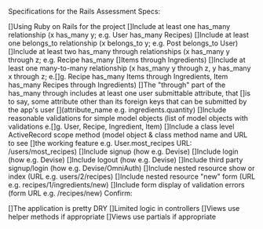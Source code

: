 Specifications for the Rails Assessment
Specs:

 []Using Ruby on Rails for the project
 []Include at least one has_many relationship (x has_many y; e.g. User has_many Recipes)
 []Include at least one belongs_to relationship (x belongs_to y; e.g. Post belongs_to User)
 []Include at least two has_many through relationships (x has_many y through z; e.g. Recipe has_many []Items through Ingredients)
 []Include at least one many-to-many relationship (x has_many y through z, y has_many x through z; e.[]g. Recipe has_many Items through Ingredients, Item has_many Recipes through Ingredients)
 []The "through" part of the has_many through includes at least one user submittable attribute, that []is to say, some attribute other than its foreign keys that can be submitted by the app's user [](attribute_name e.g. ingredients.quantity)
 []Include reasonable validations for simple model objects (list of model objects with validations e.[]g. User, Recipe, Ingredient, Item)
 []Include a class level ActiveRecord scope method (model object & class method name and URL to see []the working feature e.g. User.most_recipes URL: /users/most_recipes)
 []Include signup (how e.g. Devise)
 []Include login (how e.g. Devise)
 []Include logout (how e.g. Devise)
 []Include third party signup/login (how e.g. Devise/OmniAuth)
 []Include nested resource show or index (URL e.g. users/2/recipes)
 []Include nested resource "new" form (URL e.g. recipes/1/ingredients/new)
 []Include form display of validation errors (form URL e.g. /recipes/new)
Confirm:

 []The application is pretty DRY
 []Limited logic in controllers
 []Views use helper methods if appropriate
 []Views use partials if appropriate